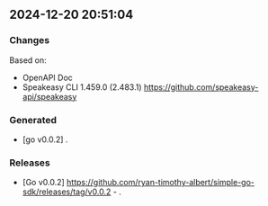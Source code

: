 

## 2024-12-20 20:51:04
### Changes
Based on:
- OpenAPI Doc  
- Speakeasy CLI 1.459.0 (2.483.1) https://github.com/speakeasy-api/speakeasy
### Generated
- [go v0.0.2] .
### Releases
- [Go v0.0.2] https://github.com/ryan-timothy-albert/simple-go-sdk/releases/tag/v0.0.2 - .